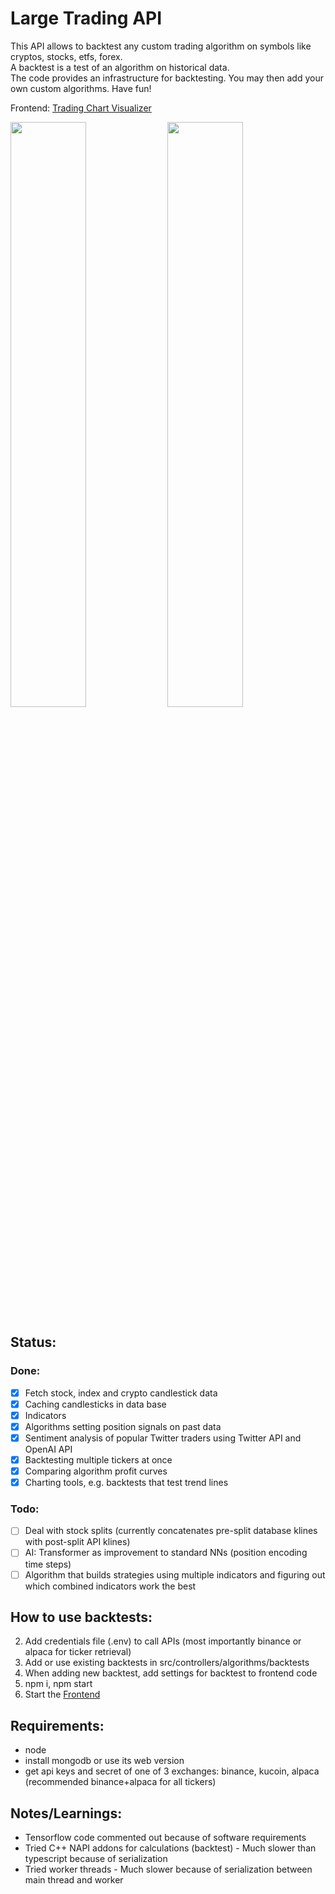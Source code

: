 # Large Trading API
This API allows to backtest any custom trading algorithm on symbols like cryptos, stocks, etfs, forex.\
A backtest is a test of an algorithm on historical data.\
The code provides an infrastructure for backtesting. You may then add your own custom algorithms. Have fun!

Frontend: [Trading Chart Visualizer](https://github.com/janv93/trading-chart-visualizer)
<div float="left">
  <img src="https://raw.githubusercontent.com/janv93/trading-chart-visualizer/main/github-content/chart.png" width="49%" />
  <img src="https://raw.githubusercontent.com/janv93/trading-chart-visualizer/main/github-content/multi-chart.png" width="49%" /> 
</div>

## Status:

### Done:

- [x] Fetch stock, index and crypto candlestick data
- [x] Caching candlesticks in data base
- [x] Indicators
- [x] Algorithms setting position signals on past data
- [x] Sentiment analysis of popular Twitter traders using Twitter API and OpenAI API
- [x] Backtesting multiple tickers at once
- [x] Comparing algorithm profit curves
- [x] Charting tools, e.g. backtests that test trend lines

### Todo:

- [ ] Deal with stock splits (currently concatenates pre-split database klines with post-split API klines)
- [ ] AI: Transformer as improvement to standard NNs (position encoding time steps)
- [ ] Algorithm that builds strategies using multiple indicators and figuring out which combined indicators work the best

## How to use backtests:

2. Add credentials file (.env) to call APIs (most importantly binance or alpaca for ticker retrieval)
3. Add or use existing backtests in src/controllers/algorithms/backtests
4. When adding new backtest, add settings for backtest to frontend code
5. npm i, npm start
6. Start the [Frontend](https://github.com/janv93/trading-chart-visualizer)

## Requirements:

- node
- install mongodb or use its web version
- get api keys and secret of one of 3 exchanges: binance, kucoin, alpaca (recommended binance+alpaca for all tickers)

## Notes/Learnings:

- Tensorflow code commented out because of software requirements
- Tried C++ NAPI addons for calculations (backtest) - Much slower than typescript because of serialization
- Tried worker threads - Much slower because of serialization between main thread and worker
